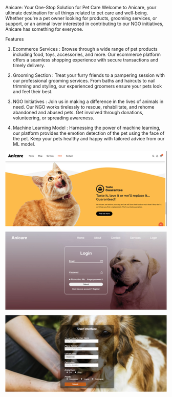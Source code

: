 Anicare: Your One-Stop Solution for Pet Care
Welcome to Anicare, your ultimate destination for all things related to pet care and well-being. Whether you're a pet owner looking for products, grooming services, or support, or an animal lover interested in contributing to our NGO initiatives, Anicare has something for everyone.

Features
1. Ecommerce Services :
Browse through a wide range of pet products including food, toys, accessories, and more. Our ecommerce platform offers a seamless shopping experience with secure transactions and timely delivery.

2. Grooming Section :
Treat your furry friends to a pampering session with our professional grooming services. From baths and haircuts to nail trimming and styling, our experienced groomers ensure your pets look and feel their best.

3. NGO Initiatives :
Join us in making a difference in the lives of animals in need. Our NGO works tirelessly to rescue, rehabilitate, and rehome abandoned and abused pets. Get involved through donations, volunteering, or spreading awareness.

4. Machine Learning Model :
Harnessing the power of machine learning, our platform provides the emotion detection of the pet using the face of the pet. Keep your pets healthy and happy with tailored advice from our ML model.





![image](https://github.com/Kishlay78/image/blob/main/data%206.png)

![image](https://github.com/Kishlay78/image/blob/main/data%205.png)

![image](https://github.com/Kishlay78/image/blob/main/data%204.png)

